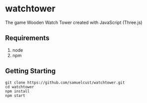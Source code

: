 # watchtower

The game Wooden Watch Tower created with JavaScript (Three.js)

## Requirements

1. node
2. npm

## Getting Starting

```
git clone https://github.com/samuelcust/watchtower.git
cd watchtower
npm install
npm start
``` 

